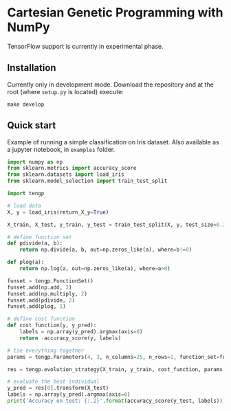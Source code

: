 # Cartesian Genetic Programming with NumPy

TensorFlow support is currently in experimental phase.

## Installation

Currently only in development mode. Download the repository and at the root (where `setup.py` is located) execute:
```
make develop
```

## Quick start

Example of running a simple classification on Iris dataset. Also available as a jupyter notebook, in `examples` folder.

```python
import numpy as np
from sklearn.metrics import accuracy_score
from sklearn.datasets import load_iris
from sklearn.model_selection import train_test_split

import tengp

# load data
X, y = load_iris(return_X_y=True)

X_train, X_test, y_train, y_test = train_test_split(X, y, test_size=0.2, random_state=42)

# define function set
def pdivide(a, b):
    return np.divide(a, b, out=np.zeros_like(a), where=b!=0)

def plog(a):
    return np.log(a, out=np.zeros_like(a), where=a>0)

funset = tengp.FunctionSet()
funset.add(np.add, 2)
funset.add(np.multiply, 2)
funset.add(pdivide, 2)
funset.add(plog, 1)

# define cost function
def cost_function(y, y_pred):
    labels = np.array(y_pred).argmax(axis=0)
    return -accuracy_score(y, labels)

# tie everything together
params = tengp.Parameters(4, 3, n_columns=25, n_rows=1, function_set=funset, use_tensorflow=False)

res = tengp.evolution_strategy(X_train, y_train, cost_function, params, target_fitness=-1, random_state=42)

# evaluate the best individual
y_pred = res[0].transform(X_test)
labels = np.array(y_pred).argmax(axis=0)
print('Accuracy on test: {:.2}'.format(accuracy_score(y_test, labels)))
```
